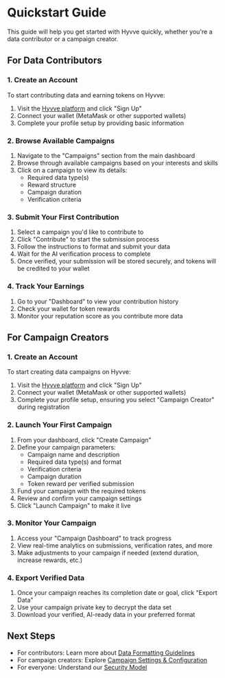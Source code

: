 # Quickstart Guide

This guide will help you get started with Hyvve quickly, whether you're a data contributor or a campaign creator.

## For Data Contributors

### 1. Create an Account

To start contributing data and earning tokens on Hyvve:

1. Visit the [Hyvve platform](https://hyvve.io) and click "Sign Up"
2. Connect your wallet (MetaMask or other supported wallets)
3. Complete your profile setup by providing basic information

### 2. Browse Available Campaigns

1. Navigate to the "Campaigns" section from the main dashboard
2. Browse through available campaigns based on your interests and skills
3. Click on a campaign to view its details:
   - Required data type(s)
   - Reward structure
   - Campaign duration
   - Verification criteria

### 3. Submit Your First Contribution

1. Select a campaign you'd like to contribute to
2. Click "Contribute" to start the submission process
3. Follow the instructions to format and submit your data
4. Wait for the AI verification process to complete
5. Once verified, your submission will be stored securely, and tokens will be credited to your wallet

### 4. Track Your Earnings

1. Go to your "Dashboard" to view your contribution history
2. Check your wallet for token rewards
3. Monitor your reputation score as you contribute more data

## For Campaign Creators

### 1. Create an Account

To start creating data campaigns on Hyvve:

1. Visit the [Hyvve platform](https://hyvve.io) and click "Sign Up"
2. Connect your wallet (MetaMask or other supported wallets)
3. Complete your profile setup, ensuring you select "Campaign Creator" during registration

### 2. Launch Your First Campaign

1. From your dashboard, click "Create Campaign"
2. Define your campaign parameters:
   - Campaign name and description
   - Required data type(s) and format
   - Verification criteria
   - Campaign duration
   - Token reward per verified submission
3. Fund your campaign with the required tokens
4. Review and confirm your campaign settings
5. Click "Launch Campaign" to make it live

### 3. Monitor Your Campaign

1. Access your "Campaign Dashboard" to track progress
2. View real-time analytics on submissions, verification rates, and more
3. Make adjustments to your campaign if needed (extend duration, increase rewards, etc.)

### 4. Export Verified Data

1. Once your campaign reaches its completion date or goal, click "Export Data"
2. Use your campaign private key to decrypt the data set
3. Download your verified, AI-ready data in your preferred format

## Next Steps

- For contributors: Learn more about [Data Formatting Guidelines](../contributors/data-formatting.md)
- For campaign creators: Explore [Campaign Settings & Configuration](../campaign-creators/campaign-settings.md)
- For everyone: Understand our [Security Model](../security/security-model.md)
